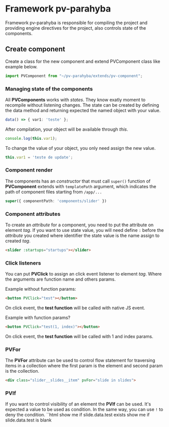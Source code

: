 # Framework pv-parahyba
Framework pv-parahyba is responsible for compiling the project and providing engine directives for the project, also controls state of the components.

## Create component

Create a class for the new component and extend PVComponent class like example below.
```typescript
import PVComponent from "~/pv-parahyba/extends/pv-component";
```

### Managing state of the components
All **PVComponents** works with _states_. They know exatly moment to recompile without listening changes.
The state can be created by defining the data method and returning expected the named object with your value.

```typescript
data() => { var1: 'teste' };
```

After compilation, your object will be available through _this_.

```typescript
console.log(this.var1);
```

To change the value of your object, you only need assign the new value.

```typescript
this.var1 = 'teste de update';
```

### Component render
The components has an _constructor_ that must call `super()` function of **PVComponent** extends with `templatePath` argument, which indicates the path of component files starting from `/app/...`

```typescript
super({ componentPath: 'components/slider' })
```

### Component attributes
To create an _attribute_ for a component, you need to put the attribute on element _tag_. If you want to use state value, you will need define `:` before the _attribute_ you created where identifier the state value is the name assign to created _tag_.
```html
<slider :startups="startups"></slider>
```

### Click listeners
You can put **PVClick** to assign an click event listener to element _tag_. Where the arguments are function name and others params.

Example without function params:
```html
<button PVClick="test"></button>
```
On click event, the **test function** will be called with native JS event.

Example with function params?
```html
<button PVClick="test(1, index)"></button>
```
On click event, the **test function** will be called with 1 and index params.

### PVFor
The **PVFor** attribute can be used to control flow statement for traversing items in a collection where the first param is the element and second param is the collection.
```html
<div class="slider__slides__item" pvFor="slide in slides">
```

### PVIf
If you want to control visibility of an element the **PVIf** can be used. It's expected a value to be used as condition. In the same way, you can use `!` to deny the condition.
``html
<span pvIf="slide.data.test" >show me if slide.data.test exists</span>
<span pvIf="!slide.data.test" >show me if slide.data.test is blank</span>
```